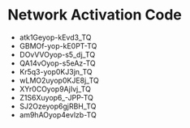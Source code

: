 # Network Activation Code
* atk1Geyop-kEvd3_TQ
* GBMOf-yop-kE0PT-TQ
* DOvVVOyop-s5_dj_TQ
* QA14vOyop-s5eAz-TQ
* Kr5q3-yop0KJ3jn_TQ
* wLMO2uyop0KJE8j_TQ
* XYr0COyop9AjIvj_TQ
* Z1S6Xuyop6_-JPP-TQ
* SJ2Ozeyop6gjRBH_TQ
* am9hAOyop4evlzb-TQ